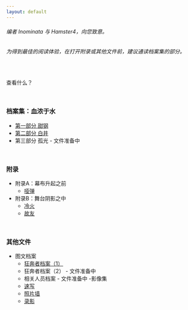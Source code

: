 ```yaml
---
layout: default
---
```


###### 编者 Inominata 与 Hamster4，向您致意。
###### 为得到最佳的阅读体验，在打开附录或其他文件前，建议通读档案集的部分。

<br />

查看什么？

<br />

### 档案集：血浓于水

- [第一部分 甜钢](./main/part1.html)
- [第二部分 白井](./main/part2.html)
- 第三部分 孤光 - 文件准备中

<br />

### 附录

- 附录A：幕布升起之前
  - [哑弹](./appendix/a4.html)
- 附录B：舞台阴影之中
  - [冷火](./appendix/b1.html)
  - [故友](./appendix/b2.html)

<br />

### 其他文件

- 图文档案
  - [狂奔者档案（1）](./profiles/shadowrunners1.html)
  - 狂奔者档案（2） - 文件准备中
  - 相关人员档案 - 文件准备中
-影像集
  - [速写](./album/sketches.html)
  - [照片墙](./album/photographs.html)
  - [录影](./album/videoshorts.html)
